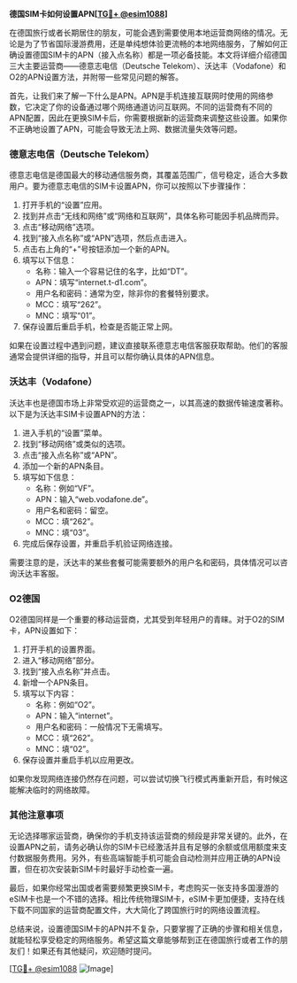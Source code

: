 **德国SIM卡如何设置APN[[TG💪+ @esim1088](https://t.me/s/esim1088)]**

在德国旅行或者长期居住的朋友，可能会遇到需要使用本地运营商网络的情况。无论是为了节省国际漫游费用，还是单纯想体验更流畅的本地网络服务，了解如何正确设置德国SIM卡的APN（接入点名称）都是一项必备技能。本文将详细介绍德国三大主要运营商——德意志电信（Deutsche Telekom）、沃达丰（Vodafone）和O2的APN设置方法，并附带一些常见问题的解答。

首先，让我们来了解一下什么是APN。APN是手机连接互联网时使用的网络参数，它决定了你的设备通过哪个网络通道访问互联网。不同的运营商有不同的APN配置，因此在更换SIM卡后，你需要根据新的运营商来调整这些设置。如果你不正确地设置了APN，可能会导致无法上网、数据流量失效等问题。

### 德意志电信（Deutsche Telekom）

德意志电信是德国最大的移动通信服务商，其覆盖范围广，信号稳定，适合大多数用户。要为德意志电信的SIM卡设置APN，你可以按照以下步骤操作：

1. 打开手机的“设置”应用。
2. 找到并点击“无线和网络”或“网络和互联网”，具体名称可能因手机品牌而异。
3. 点击“移动网络”选项。
4. 找到“接入点名称”或“APN”选项，然后点击进入。
5. 点击右上角的“+”号按钮添加一个新的APN。
6. 填写以下信息：
   - 名称：输入一个容易记住的名字，比如“DT”。
   - APN：填写“internet.t-d1.com”。
   - 用户名和密码：通常为空，除非你的套餐特别要求。
   - MCC：填写“262”。
   - MNC：填写“01”。
7. 保存设置后重启手机，检查是否能正常上网。

如果在设置过程中遇到问题，建议直接联系德意志电信客服获取帮助。他们的客服通常会提供详细的指导，并且可以帮你确认具体的APN信息。

### 沃达丰（Vodafone）

沃达丰也是德国市场上非常受欢迎的运营商之一，以其高速的数据传输速度著称。以下是为沃达丰SIM卡设置APN的方法：

1. 进入手机的“设置”菜单。
2. 找到“移动网络”或类似的选项。
3. 点击“接入点名称”或“APN”。
4. 添加一个新的APN条目。
5. 填写如下信息：
   - 名称：例如“VF”。
   - APN：输入“web.vodafone.de”。
   - 用户名和密码：留空。
   - MCC：填“262”。
   - MNC：填“03”。
6. 完成后保存设置，并重启手机验证网络连接。

需要注意的是，沃达丰的某些套餐可能需要额外的用户名和密码，具体情况可以咨询沃达丰客服。

### O2德国

O2德国同样是一个重要的移动运营商，尤其受到年轻用户的青睐。对于O2的SIM卡，APN设置如下：

1. 打开手机的设置界面。
2. 进入“移动网络”部分。
3. 找到“接入点名称”并点击。
4. 新增一个APN条目。
5. 填写以下内容：
   - 名称：例如“O2”。
   - APN：输入“internet”。
   - 用户名和密码：一般情况下无需填写。
   - MCC：填“262”。
   - MNC：填“02”。
6. 保存设置并重启手机以应用更改。

如果你发现网络连接仍然存在问题，可以尝试切换飞行模式再重新开启，有时候这能解决临时的网络故障。

### 其他注意事项

无论选择哪家运营商，确保你的手机支持该运营商的频段是非常关键的。此外，在设置APN之前，请务必确认你的SIM卡已经激活并且有足够的余额或信用额度来支付数据服务费用。另外，有些高端智能手机可能会自动检测并应用正确的APN设置，但在初次安装新SIM卡时最好手动检查一遍。

最后，如果你经常出国或者需要频繁更换SIM卡，考虑购买一张支持多国漫游的eSIM卡也是一个不错的选择。相比传统物理SIM卡，eSIM卡更加便捷，支持在线下载不同国家的运营商配置文件，大大简化了跨国旅行时的网络设置流程。

总结来说，设置德国SIM卡的APN并不复杂，只要掌握了正确的步骤和相关信息，就能轻松享受稳定的网络服务。希望这篇文章能够帮到正在德国旅行或者工作的朋友们！如果还有其他疑问，欢迎随时提问。

[[TG💪+ @esim1088](https://t.me/s/esim1088) ![Image](https://i.postimg.cc/4NQfJmqS/Snipaste-2025-05-13-00-14-12.png)]